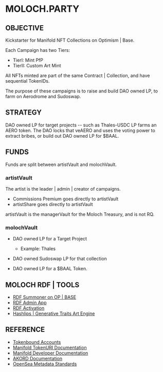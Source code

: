 # MOLOCH.PARTY

## OBJECTIVE

Kickstarter for Manifold NFT Collections on Optimism | Base.

Each Campaign has two Tiers:

* TierI: Mint PfP
* TierII: Custom Art Mint

All NFTs minted are part of the same Contract | Collection, and have sequential TokenIDs.

The purpose of these campaigns is to raise and build DAO owned LP, to farm on Aerodrome and Sudoswap.

## STRATEGY

DAO owned LP for target projects -- such as Thales-USDC LP farms an AERO token. The DAO locks that veAERO and uses the voting power to extract bribes, or build out DAO owned LP for $BAAL.

## FUNDS

Funds are split between artistVault and molochVault.

### artistVault

The artist is the leader | admin | creator of campaigns.

* Commissions Premium goes directly to artistVault
* artistShare goes directly to artistVault

artistVault is the managerVault for the Moloch Treasury, and is not RQ.

### molochVault

* DAO owned LP for a Target Project
  * Example: Thales

* DAO owned Sudoswap LP for that collection
* DAO owned LP for a $BAAL Token.

## MOLOCH RDF | TOOLS

* [RDF Summoner on OP | BASE](https://silohaus.github.io/silo-rdf-summoner/)
* [RDF Admin App](https://silohaus.github.io/silo-nft-dao-admin/)
* [RDF Activation](https://silohaus.github.io/silo-nft-dao-admin/#/molochv3/0xa/0x912aab5913023d20a5dcd17160e6954528433a7f/activate)
* [Hashlips | Generative Traits Art Engine](https://github.com/HashLips/hashlips_art_engine)

## REFERENCE

* [Tokenbound Accounts](https://docs.tokenbound.org/)
* [Manifold TokenURI Documentation](https://docs.manifold.xyz/v/manifold-for-developers/smart-contracts/manifold-creator/contracts/extensions/extensions-functions#setbasetokenuriextension)
* [Manifold Developer Documentation](https://docs.manifold.xyz/v/manifold-for-developers/smart-contracts/manifold-creator/contracts/extensions/extensions-functions)
* [AKORD Documentation](https://docs.akord.com/nfts/storing-nft-assets-on-arweave/generating-manifests-in-akord-vaults)
* [OpenSea Metadata Standards](https://docs.opensea.io/docs/metadata-standards)
